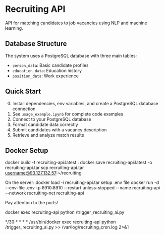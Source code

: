 
# Recruiting API

API for matching candidates to job vacancies using NLP and machine learning.

## Database Structure

The system uses a PostgreSQL database with three main tables:
- `person_data`: Basic candidate profiles
- `education_data`: Education history 
- `position_data`: Work experience

## Quick Start
0. Install dependencies, env variables, and create a PostgreSQL database connection
1. See `usage_example.ipynb` for complete code examples
2. Connect to your PostgreSQL database
3. Format candidate data correctly
4. Submit candidates with a vacancy description
5. Retrieve and analyze match results

## Docker Setup
docker build -t recruiting-api:latest .
docker save recruiting-api:latest -o recruiting-api.tar
scp recruiting-api.tar username@93.127.132.57:~/recruiting

On the server:
docker load -i recruiting-api.tar
setup .env file
docker run -d --env-file .env -p 8910:8910 --restart unless-stopped --name recruiting-api --network recruiting-net recruiting-api


Pay attention to the ports!

docker exec recruiting-api python /trigger_recruiting_ai.py

*/30 * * * * /usr/bin/docker exec recruiting-api python /trigger_recruiting_ai.py >> /var/log/recruiting_cron.log 2>&1
